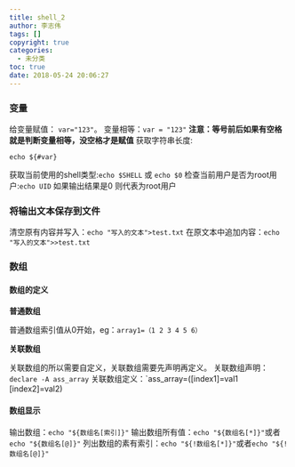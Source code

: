 ```yaml
---
title: shell_2
author: 李志伟
tags: []
copyright: true
categories:
  - 未分类
toc: true
date: 2018-05-24 20:06:27
---
```



### 变量

给变量赋值： `var="123"`。
变量相等：`var = "123"`
**注意：等号前后如果有空格就是判断变量相等，没空格才是赋值**
获取字符串长度: 
```
echo ${#var}
```
获取当前使用的shell类型:`echo $SHELL` 或 `echo $0`
检查当前用户是否为root用户:`echo UID` 如果输出结果是0 则代表为root用户

### 将输出文本保存到文件

清空原有内容并写入：`echo "写入的文本">test.txt`
在原文本中追加内容：`echo "写入的文本">>test.txt`

### 数组

#### 数组的定义

**普通数组**

普通数组索引值从0开始，eg：`array1=（1 2 3 4 5 6）`

**关联数组**

关联数组的所以需要自定义，关联数组需要先声明再定义。
关联数组声明：`declare -A ass_array`
关联数组定义：`ass_array=([index1]=val1 [index2]=val2)

#### 数组显示

输出数组：`echo "${数组名[索引]}"`
输出数组所有值：`echo "${数组名[*]}"`或者`echo "${数组名[@]}"`
列出数组的素有索引：`echo "${!数组名[*]}"`或者`echo "${!数组名[@]}"`